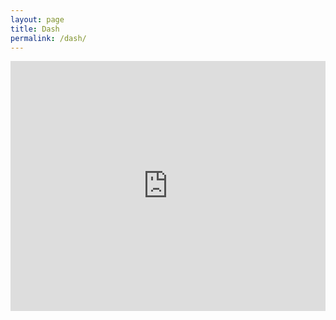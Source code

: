 ```yaml
---
layout: page
title: Dash
permalink: /dash/
---
```


<iframe src="http://isthelrunning.com/" frameborder=0 height=400px width=100%></iframe>
